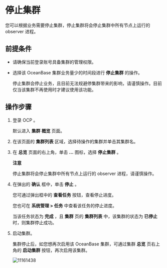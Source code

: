 停止集群
=========================

您可以根据业务需要停止集群，停止集群将会停止集群中所有节点上运行的 observer 进程。

前提条件
-------------------------

* 请确保当前登录账号具备集群的管理权限。



* 选择该 OceanBase 集群业务量少的时间段进行 **停止集群** 的操作。

  停止集群会停止业务，且目前无法规避停集群带来的影响，请谨慎操作。目前仅当该集群不再使用时才建议使用该功能。





操作步骤
-------------------------

1. 登录 OCP 。

   默认进入 **集群** **概览** 页面。


2. 在该页面的 **集群列表** 区域，选择待操作的集群并单击其集群名。



3. 在 **总览** 页面的右上角，单击 **...** 图标，选择 **停止集群** 。

   **注意**



   停止集群将会停止集群中所有节点上运行的 observer 进程，请谨慎操作。


4. 在弹出的 **确认** 框中，单击 **停止** 。

   您可通过弹出框中的 **查看任务** 按钮，查看停止进度。

   您也可在 **系统管理 \> 任务** 中查看该任务的停止进度。

   当该任务状态为 **完成** ，且 **集群** 页的 **集群列表** 中，该集群的状态为 **已停止** 时，则集群停止成功。


5. 启动集群。

   集群停止后，如您想再次启用该 OceanBase 集群，可通过集群 **总览** 页右上角的 **启动集群** 按钮，再次启用该集群。

   ![11161438](https://help-static-aliyun-doc.aliyuncs.com/assets/img/zh-CN/0685987361/p352700.png)
